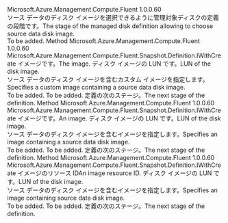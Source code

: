 <Type Name="IWithDataSnapshotFromImage" FullName="Microsoft.Azure.Management.Compute.Fluent.Snapshot.Definition.IWithDataSnapshotFromImage">
  <TypeSignature Language="C#" Value="public interface IWithDataSnapshotFromImage" />
  <TypeSignature Language="ILAsm" Value=".class public interface auto ansi abstract IWithDataSnapshotFromImage" />
  <TypeSignature Language="DocId" Value="T:Microsoft.Azure.Management.Compute.Fluent.Snapshot.Definition.IWithDataSnapshotFromImage" />
  <TypeSignature Language="VB.NET" Value="Public Interface IWithDataSnapshotFromImage" />
  <TypeSignature Language="F#" Value="type IWithDataSnapshotFromImage = interface" />
  <AssemblyInfo>
    <AssemblyName>Microsoft.Azure.Management.Compute.Fluent</AssemblyName>
    <AssemblyVersion>1.0.0.60</AssemblyVersion>
  </AssemblyInfo>
  <Interfaces />
  <Docs>
    <summary>
            <span data-ttu-id="d5697-101">ソース データのディスク イメージを選択できるように管理対象ディスクの定義の段階です。</span><span class="sxs-lookup"><span data-stu-id="d5697-101">The stage of the managed disk definition allowing to choose source data disk image.</span></span>
            </summary>
    <remarks>To be added.</remarks>
  </Docs>
  <Members>
    <Member MemberName="FromImage">
      <MemberSignature Language="C#" Value="public Microsoft.Azure.Management.Compute.Fluent.Snapshot.Definition.IWithCreate FromImage (Microsoft.Azure.Management.Compute.Fluent.IVirtualMachineCustomImage image, int diskLun);" />
      <MemberSignature Language="ILAsm" Value=".method public hidebysig newslot virtual instance class Microsoft.Azure.Management.Compute.Fluent.Snapshot.Definition.IWithCreate FromImage(class Microsoft.Azure.Management.Compute.Fluent.IVirtualMachineCustomImage image, int32 diskLun) cil managed" />
      <MemberSignature Language="DocId" Value="M:Microsoft.Azure.Management.Compute.Fluent.Snapshot.Definition.IWithDataSnapshotFromImage.FromImage(Microsoft.Azure.Management.Compute.Fluent.IVirtualMachineCustomImage,System.Int32)" />
      <MemberSignature Language="VB.NET" Value="Public Function FromImage (image As IVirtualMachineCustomImage, diskLun As Integer) As IWithCreate" />
      <MemberSignature Language="F#" Value="abstract member FromImage : Microsoft.Azure.Management.Compute.Fluent.IVirtualMachineCustomImage * int -&gt; Microsoft.Azure.Management.Compute.Fluent.Snapshot.Definition.IWithCreate" Usage="iWithDataSnapshotFromImage.FromImage (image, diskLun)" />
      <MemberType>Method</MemberType>
      <AssemblyInfo>
        <AssemblyName>Microsoft.Azure.Management.Compute.Fluent</AssemblyName>
        <AssemblyVersion>1.0.0.60</AssemblyVersion>
      </AssemblyInfo>
      <ReturnValue>
        <ReturnType>Microsoft.Azure.Management.Compute.Fluent.Snapshot.Definition.IWithCreate</ReturnType>
      </ReturnValue>
      <Parameters>
        <Parameter Name="image" Type="Microsoft.Azure.Management.Compute.Fluent.IVirtualMachineCustomImage" />
        <Parameter Name="diskLun" Type="System.Int32" />
      </Parameters>
      <Docs>
        <param name="image"><span data-ttu-id="d5697-102">イメージです。</span><span class="sxs-lookup"><span data-stu-id="d5697-102">The image.</span></span></param>
        <param name="diskLun"><span data-ttu-id="d5697-103">ディスク イメージの LUN です。</span><span class="sxs-lookup"><span data-stu-id="d5697-103">LUN of the disk image.</span></span></param>
        <summary>
            <span data-ttu-id="d5697-104">ソース データのディスク イメージを含むカスタム イメージを指定します。</span><span class="sxs-lookup"><span data-stu-id="d5697-104">Specifies a custom image containing a source data disk image.</span></span>
            </summary>
        <returns>To be added.</returns>
        <remarks>To be added.</remarks>
        <return><span data-ttu-id="d5697-105">定義の次のステージ。</span><span class="sxs-lookup"><span data-stu-id="d5697-105">The next stage of the definition.</span></span></return>
      </Docs>
    </Member>
    <Member MemberName="FromImage">
      <MemberSignature Language="C#" Value="public Microsoft.Azure.Management.Compute.Fluent.Snapshot.Definition.IWithCreate FromImage (Microsoft.Azure.Management.Compute.Fluent.IVirtualMachineImage image, int diskLun);" />
      <MemberSignature Language="ILAsm" Value=".method public hidebysig newslot virtual instance class Microsoft.Azure.Management.Compute.Fluent.Snapshot.Definition.IWithCreate FromImage(class Microsoft.Azure.Management.Compute.Fluent.IVirtualMachineImage image, int32 diskLun) cil managed" />
      <MemberSignature Language="DocId" Value="M:Microsoft.Azure.Management.Compute.Fluent.Snapshot.Definition.IWithDataSnapshotFromImage.FromImage(Microsoft.Azure.Management.Compute.Fluent.IVirtualMachineImage,System.Int32)" />
      <MemberSignature Language="VB.NET" Value="Public Function FromImage (image As IVirtualMachineImage, diskLun As Integer) As IWithCreate" />
      <MemberSignature Language="F#" Value="abstract member FromImage : Microsoft.Azure.Management.Compute.Fluent.IVirtualMachineImage * int -&gt; Microsoft.Azure.Management.Compute.Fluent.Snapshot.Definition.IWithCreate" Usage="iWithDataSnapshotFromImage.FromImage (image, diskLun)" />
      <MemberType>Method</MemberType>
      <AssemblyInfo>
        <AssemblyName>Microsoft.Azure.Management.Compute.Fluent</AssemblyName>
        <AssemblyVersion>1.0.0.60</AssemblyVersion>
      </AssemblyInfo>
      <ReturnValue>
        <ReturnType>Microsoft.Azure.Management.Compute.Fluent.Snapshot.Definition.IWithCreate</ReturnType>
      </ReturnValue>
      <Parameters>
        <Parameter Name="image" Type="Microsoft.Azure.Management.Compute.Fluent.IVirtualMachineImage" />
        <Parameter Name="diskLun" Type="System.Int32" />
      </Parameters>
      <Docs>
        <param name="image"><span data-ttu-id="d5697-106">イメージです。</span><span class="sxs-lookup"><span data-stu-id="d5697-106">An image.</span></span></param>
        <param name="diskLun"><span data-ttu-id="d5697-107">ディスク イメージの LUN です。</span><span class="sxs-lookup"><span data-stu-id="d5697-107">LUN of the disk image.</span></span></param>
        <summary>
            <span data-ttu-id="d5697-108">ソース データのディスク イメージを含むイメージを指定します。</span><span class="sxs-lookup"><span data-stu-id="d5697-108">Specifies an image containing a source data disk image.</span></span>
            </summary>
        <returns>To be added.</returns>
        <remarks>To be added.</remarks>
        <return><span data-ttu-id="d5697-109">定義の次のステージ。</span><span class="sxs-lookup"><span data-stu-id="d5697-109">The next stage of the definition.</span></span></return>
      </Docs>
    </Member>
    <Member MemberName="FromImage">
      <MemberSignature Language="C#" Value="public Microsoft.Azure.Management.Compute.Fluent.Snapshot.Definition.IWithCreate FromImage (string imageId, int diskLun);" />
      <MemberSignature Language="ILAsm" Value=".method public hidebysig newslot virtual instance class Microsoft.Azure.Management.Compute.Fluent.Snapshot.Definition.IWithCreate FromImage(string imageId, int32 diskLun) cil managed" />
      <MemberSignature Language="DocId" Value="M:Microsoft.Azure.Management.Compute.Fluent.Snapshot.Definition.IWithDataSnapshotFromImage.FromImage(System.String,System.Int32)" />
      <MemberSignature Language="VB.NET" Value="Public Function FromImage (imageId As String, diskLun As Integer) As IWithCreate" />
      <MemberSignature Language="F#" Value="abstract member FromImage : string * int -&gt; Microsoft.Azure.Management.Compute.Fluent.Snapshot.Definition.IWithCreate" Usage="iWithDataSnapshotFromImage.FromImage (imageId, diskLun)" />
      <MemberType>Method</MemberType>
      <AssemblyInfo>
        <AssemblyName>Microsoft.Azure.Management.Compute.Fluent</AssemblyName>
        <AssemblyVersion>1.0.0.60</AssemblyVersion>
      </AssemblyInfo>
      <ReturnValue>
        <ReturnType>Microsoft.Azure.Management.Compute.Fluent.Snapshot.Definition.IWithCreate</ReturnType>
      </ReturnValue>
      <Parameters>
        <Parameter Name="imageId" Type="System.String" />
        <Parameter Name="diskLun" Type="System.Int32" />
      </Parameters>
      <Docs>
        <param name="imageId"><span data-ttu-id="d5697-110">イメージのリソース ID</span><span class="sxs-lookup"><span data-stu-id="d5697-110">An image resource ID.</span></span></param>
        <param name="diskLun"><span data-ttu-id="d5697-111">ディスク イメージの LUN です。</span><span class="sxs-lookup"><span data-stu-id="d5697-111">LUN of the disk image.</span></span></param>
        <summary>
            <span data-ttu-id="d5697-112">ソース データのディスク イメージを含むイメージを指定します。</span><span class="sxs-lookup"><span data-stu-id="d5697-112">Specifies an image containing source data disk image.</span></span>
            </summary>
        <returns>To be added.</returns>
        <remarks>To be added.</remarks>
        <return><span data-ttu-id="d5697-113">定義の次のステージ。</span><span class="sxs-lookup"><span data-stu-id="d5697-113">The next stage of the definition.</span></span></return>
      </Docs>
    </Member>
  </Members>
</Type>